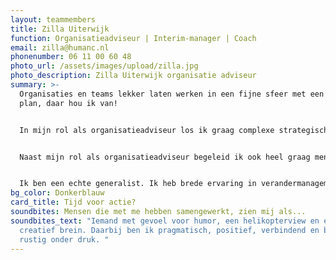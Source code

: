 ```yaml
---
layout: teammembers
title: Zilla Uiterwijk
function: Organisatieadviseur | Interim-manager | Coach
email: zilla@humanc.nl
phonenumber: 06 11 00 60 48
photo_url: /assets/images/upload/zilla.jpg
photo_description: Zilla Uiterwijk organisatie adviseur
summary: >-
  Organisaties en teams lekker laten werken in een fijne sfeer met een helder
  plan, daar hou ik van!​


  In mijn rol als organisatieadviseur los ik graag complexe strategische organisatievraagstukken op. Ik help ervoor te zorgen dat een strategie echt tot uitvoer komt. Hierbij let ik altijd op een goede samenhang tussen het organisatiegedrag, leiderschap, besturing en proces.​


  Naast mijn rol als organisatieadviseur begeleid ik ook heel graag mensen individueel als coach of als begeleider van een team om zich verder te ontwikkelen in hun (persoonlijk) leiderschap. ​


  Ik ben een echte generalist. Ik heb brede ervaring in verandermanagement als leidinggevende, programmamanager en adviseur bij verschillende organisaties in diverse sectoren. Ik heb daarnaast verdiepende ervaring binnen HR met een focus op leiderschapsontwikkeling en ik ben opgeleid als coach.​
bg_color: Donkerblauw
card_title: Tijd voor actie?
soundbites: Mensen die met me hebben samengewerkt, zien mij als...
soundbites_text: "Iemand met gevoel voor humor, een helikopterview en een
  creatief brein. Daarbij ben ik pragmatisch, positief, verbindend en blijf ik
  rustig onder druk. "
---
```

